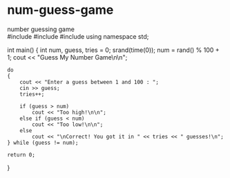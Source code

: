 # num-guess-game
number guessing game  
#include <iostream>
#include <cstdlib>
#include <ctime>
using namespace std;

int main()
{
	int num, guess, tries = 0;
	srand(time(0)); 
	num = rand() % 100 + 1; 
	cout << "Guess My Number Game\n\n";

	do
	{
		cout << "Enter a guess between 1 and 100 : ";
		cin >> guess;
		tries++;

		if (guess > num)
			cout << "Too high!\n\n";
		else if (guess < num)
			cout << "Too low!\n\n";
		else
			cout << "\nCorrect! You got it in " << tries << " guesses!\n";
	} while (guess != num);

	return 0;
}
